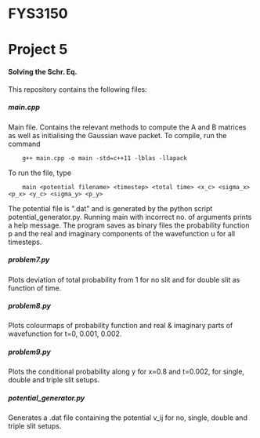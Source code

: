 # FYS3150
# Project 5

#### Solving the Schr. Eq.
This repository contains the following files:

##### main.cpp

Main file. 
Contains the relevant methods to compute the A and B matrices as well as initialising the Gaussian wave packet.
To compile, run the command
```
	g++ main.cpp -o main -std=c++11 -lblas -llapack
```
To run the file, type
```
	main <potential filename> <timestep> <total time> <x_c> <sigma_x> <p_x> <y_c> <sigma_y> <p_y>
```
The potential file is "<potential filename>.dat" and is generated by the python script potential_generator.py.
Running main with incorrect no. of arguments prints a help message.
The program saves as binary files the probability function p and the real and imaginary components of the wavefunction u for all timesteps.

##### problem7.py
Plots deviation of total probability from 1 for no slit and for double slit as function of time.

##### problem8.py
Plots colourmaps of probability function and real & imaginary parts of wavefunction for t=0, 0.001, 0.002.

##### problem9.py
Plots the conditional probability along y for x=0.8 and t=0.002, for single, double and triple slit setups.

##### potential_generator.py
Generates a .dat file containing the potential v_ij for no, single, double and triple slit setups.

